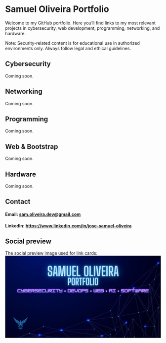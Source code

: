 # Samuel Oliveira Portfolio

Welcome to my GitHub portfolio. Here you’ll find links to my most relevant projects in cybersecurity, web development, programming, networking, and hardware.

Note: Security-related content is for educational use in authorized environments only. Always follow legal and ethical guidelines. <br>
## Cybersecurity

Coming soon.

## Networking

Coming soon.

## Programming

Coming soon.

## Web & Bootstrap

Coming soon.

## Hardware

Coming soon.

## Contact

#### Email: sam.oliveira.dev@gmail.com <br>
#### LinkedIn: https://www.linkedin.com/in/jose-samuel-oliveira


## Social preview
The social preview image used for link cards: <a href="assets/social-preview.png"> <img src="assets/social-preview.png" alt="Social preview banner" width="640"> </a>
